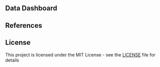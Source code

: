 ## Data Dashboard


## References

## License
This project is licensed under the MIT License - see the [LICENSE](LICENSE) file for details
